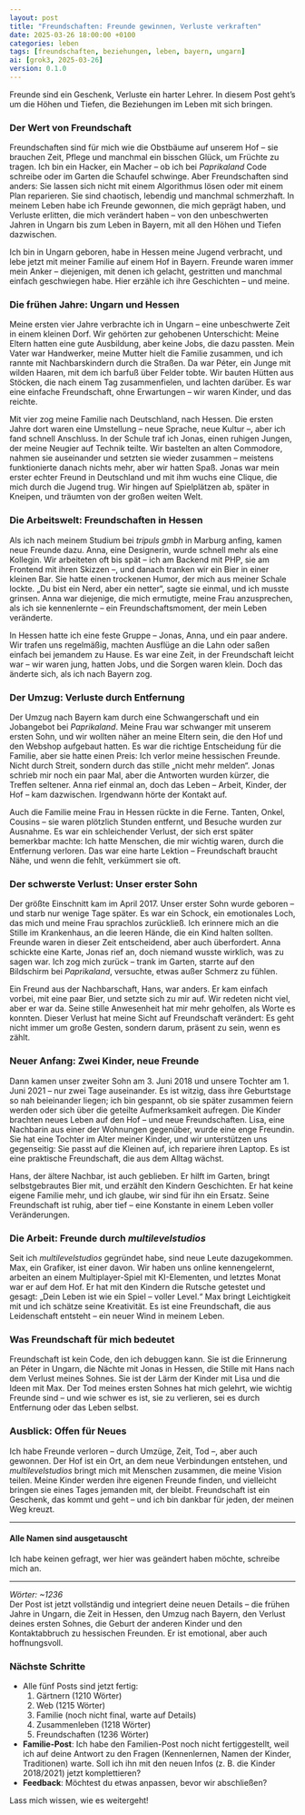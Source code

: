 ```yaml
---
layout: post
title: "Freundschaften: Freunde gewinnen, Verluste verkraften"
date: 2025-03-26 18:00:00 +0100
categories: leben
tags: [freundschaften, beziehungen, leben, bayern, ungarn]
ai: [grok3, 2025-03-26] 
version: 0.1.0
---
```


<!-- excerpt-start -->
Freunde sind ein Geschenk, Verluste ein harter Lehrer. In diesem Post geht’s um die Höhen und Tiefen, die Beziehungen im Leben mit sich bringen.
<!-- excerpt-end -->

### Der Wert von Freundschaft
Freundschaften sind für mich wie die Obstbäume auf unserem Hof – sie brauchen Zeit, Pflege und manchmal ein bisschen Glück, um Früchte zu tragen. Ich bin ein Hacker, ein Macher – ob ich bei *Paprikaland* Code schreibe oder im Garten die Schaufel schwinge. Aber Freundschaften sind anders: Sie lassen sich nicht mit einem Algorithmus lösen oder mit einem Plan reparieren. Sie sind chaotisch, lebendig und manchmal schmerzhaft. In meinem Leben habe ich Freunde gewonnen, die mich geprägt haben, und Verluste erlitten, die mich verändert haben – von den unbeschwerten Jahren in Ungarn bis zum Leben in Bayern, mit all den Höhen und Tiefen dazwischen.

Ich bin in Ungarn geboren, habe in Hessen meine Jugend verbracht, und lebe jetzt mit meiner Familie auf einem Hof in Bayern. Freunde waren immer mein Anker – diejenigen, mit denen ich gelacht, gestritten und manchmal einfach geschwiegen habe. Hier erzähle ich ihre Geschichten – und meine.

### Die frühen Jahre: Ungarn und Hessen
Meine ersten vier Jahre verbrachte ich in Ungarn – eine unbeschwerte Zeit in einem kleinen Dorf. Wir gehörten zur gehobenen Unterschicht: Meine Eltern hatten eine gute Ausbildung, aber keine Jobs, die dazu passten. Mein Vater war Handwerker, meine Mutter hielt die Familie zusammen, und ich rannte mit Nachbarskindern durch die Straßen. Da war Péter, ein Junge mit wilden Haaren, mit dem ich barfuß über Felder tobte. Wir bauten Hütten aus Stöcken, die nach einem Tag zusammenfielen, und lachten darüber. Es war eine einfache Freundschaft, ohne Erwartungen – wir waren Kinder, und das reichte.

Mit vier zog meine Familie nach Deutschland, nach Hessen. Die ersten Jahre dort waren eine Umstellung – neue Sprache, neue Kultur –, aber ich fand schnell Anschluss. In der Schule traf ich Jonas, einen ruhigen Jungen, der meine Neugier auf Technik teilte. Wir bastelten an alten Commodore, nahmen sie auseinander und setzten sie wieder zusammen – meistens funktionierte danach nichts mehr, aber wir hatten Spaß. Jonas war mein erster echter Freund in Deutschland und mit ihm wuchs eine Clique, die mich durch die Jugend trug. Wir hingen auf Spielplätzen ab, später in Kneipen, und träumten von der großen weiten Welt.

### Die Arbeitswelt: Freundschaften in Hessen
Als ich nach meinem Studium bei *tripuls gmbh* in Marburg anfing, kamen neue Freunde dazu. Anna, eine Designerin, wurde schnell mehr als eine Kollegin. Wir arbeiteten oft bis spät – ich am Backend mit PHP, sie am Frontend mit ihren Skizzen –, und danach tranken wir ein Bier in einer kleinen Bar. Sie hatte einen trockenen Humor, der mich aus meiner Schale lockte. „Du bist ein Nerd, aber ein netter“, sagte sie einmal, und ich musste grinsen. Anna war diejenige, die mich ermutigte, meine Frau anzusprechen, als ich sie kennenlernte – ein Freundschaftsmoment, der mein Leben veränderte.

In Hessen hatte ich eine feste Gruppe – Jonas, Anna, und ein paar andere. Wir trafen uns regelmäßig, machten Ausflüge an die Lahn oder saßen einfach bei jemandem zu Hause. Es war eine Zeit, in der Freundschaft leicht war – wir waren jung, hatten Jobs, und die Sorgen waren klein. Doch das änderte sich, als ich nach Bayern zog.

### Der Umzug: Verluste durch Entfernung
Der Umzug nach Bayern kam durch eine Schwangerschaft und ein Jobangebot bei *Paprikaland*. Meine Frau war schwanger mit unserem ersten Sohn, und wir wollten näher an meine Eltern sein, die den Hof und den Webshop aufgebaut hatten. Es war die richtige Entscheidung für die Familie, aber sie hatte einen Preis: Ich verlor meine hessischen Freunde. Nicht durch Streit, sondern durch das stille „nicht mehr melden“. Jonas schrieb mir noch ein paar Mal, aber die Antworten wurden kürzer, die Treffen seltener. Anna rief einmal an, doch das Leben – Arbeit, Kinder, der Hof – kam dazwischen. Irgendwann hörte der Kontakt auf.

Auch die Familie meine Frau in Hessen rückte in die Ferne. Tanten, Onkel, Cousins – sie waren plötzlich Stunden entfernt, und Besuche wurden zur Ausnahme. Es war ein schleichender Verlust, der sich erst später bemerkbar machte: Ich hatte Menschen, die mir wichtig waren, durch die Entfernung verloren. Das war eine harte Lektion – Freundschaft braucht Nähe, und wenn die fehlt, verkümmert sie oft.

### Der schwerste Verlust: Unser erster Sohn
Der größte Einschnitt kam im April 2017. Unser erster Sohn wurde geboren – und starb nur wenige Tage später. Es war ein Schock, ein emotionales Loch, das mich und meine Frau sprachlos zurückließ. Ich erinnere mich an die Stille im Krankenhaus, an die leeren Hände, die ein Kind halten sollten. Freunde waren in dieser Zeit entscheidend, aber auch überfordert. Anna schickte eine Karte, Jonas rief an, doch niemand wusste wirklich, was zu sagen war. Ich zog mich zurück – trank im Garten, starrte auf den Bildschirm bei *Paprikaland*, versuchte, etwas außer Schmerz zu fühlen.

Ein Freund aus der Nachbarschaft, Hans, war anders. Er kam einfach vorbei, mit eine paar Bier, und setzte sich zu mir auf. Wir redeten nicht viel, aber er war da. Seine stille Anwesenheit hat mir mehr geholfen, als Worte es konnten. Dieser Verlust hat meine Sicht auf Freundschaft verändert: Es geht nicht immer um große Gesten, sondern darum, präsent zu sein, wenn es zählt.

### Neuer Anfang: Zwei Kinder, neue Freunde
Dann kamen unser zweiter Sohn am 3. Juni 2018 und unsere Tochter am 1. Juni 2021 – nur zwei Tage auseinander. Es ist witzig, dass ihre Geburtstage so nah beieinander liegen; ich bin gespannt, ob sie später zusammen feiern werden oder sich über die geteilte Aufmerksamkeit aufregen. Die Kinder brachten neues Leben auf den Hof – und neue Freundschaften. Lisa, eine Nachbarin aus einer der Wohnungen gegenüber, wurde eine enge Freundin. Sie hat eine Tochter im Alter meiner Kinder, und wir unterstützen uns gegenseitig: Sie passt auf die Kleinen auf, ich repariere ihren Laptop. Es ist eine praktische Freundschaft, die aus dem Alltag wächst.

Hans, der ältere Nachbar, ist auch geblieben. Er hilft im Garten, bringt selbstgebrautes Bier mit, und erzählt den Kindern Geschichten. Er hat keine eigene Familie mehr, und ich glaube, wir sind für ihn ein Ersatz. Seine Freundschaft ist ruhig, aber tief – eine Konstante in einem Leben voller Veränderungen.

### Die Arbeit: Freunde durch *multilevelstudios*
Seit ich *multilevelstudios* gegründet habe, sind neue Leute dazugekommen. Max, ein Grafiker, ist einer davon. Wir haben uns online kennengelernt, arbeiten an einem Multiplayer-Spiel mit KI-Elementen, und letztes Monat war er auf dem Hof. Er hat mit den Kindern die Rutsche getestet und gesagt: „Dein Leben ist wie ein Spiel – voller Level.“ Max bringt Leichtigkeit mit und ich schätze seine Kreativität. Es ist eine Freundschaft, die aus Leidenschaft entsteht – ein neuer Wind in meinem Leben.

### Was Freundschaft für mich bedeutet
Freundschaft ist kein Code, den ich debuggen kann. Sie ist die Erinnerung an Péter in Ungarn, die Nächte mit Jonas in Hessen, die Stille mit Hans nach dem Verlust meines Sohnes. Sie ist der Lärm der Kinder mit Lisa und die Ideen mit Max. Der Tod meines ersten Sohnes hat mich gelehrt, wie wichtig Freunde sind – und wie schwer es ist, sie zu verlieren, sei es durch Entfernung oder das Leben selbst.

### Ausblick: Offen für Neues
Ich habe Freunde verloren – durch Umzüge, Zeit, Tod –, aber auch gewonnen. Der Hof ist ein Ort, an dem neue Verbindungen entstehen, und *multilevelstudios* bringt mich mit Menschen zusammen, die meine Vision teilen. Meine Kinder werden ihre eigenen Freunde finden, und vielleicht bringen sie eines Tages jemanden mit, der bleibt. Freundschaft ist ein Geschenk, das kommt und geht – und ich bin dankbar für jeden, der meinen Weg kreuzt.

---

#### Alle **Namen** sind ausgetauscht
Ich habe keinen gefragt, wer hier was geändert haben möchte, schreibe mich an.

---

*Wörter: ~1236*  
Der Post ist jetzt vollständig und integriert deine neuen Details – die frühen Jahre in Ungarn, die Zeit in Hessen, den Umzug nach Bayern, den Verlust deines ersten Sohnes, die Geburt der anderen Kinder und den Kontaktabbruch zu hessischen Freunden. Er ist emotional, aber auch hoffnungsvoll.

### Nächste Schritte
- Alle fünf Posts sind jetzt fertig:  
  1. Gärtnern (1210 Wörter)  
  2. Web (1215 Wörter)  
  3. Familie (noch nicht final, warte auf Details)  
  4. Zusammenleben (1218 Wörter)  
  5. Freundschaften (1236 Wörter)  
- **Familie-Post**: Ich habe den Familien-Post noch nicht fertiggestellt, weil ich auf deine Antwort zu den Fragen (Kennenlernen, Namen der Kinder, Traditionen) warte. Soll ich ihn mit den neuen Infos (z. B. die Kinder 2018/2021) jetzt komplettieren?  
- **Feedback**: Möchtest du etwas anpassen, bevor wir abschließen?  

Lass mich wissen, wie es weitergeht!